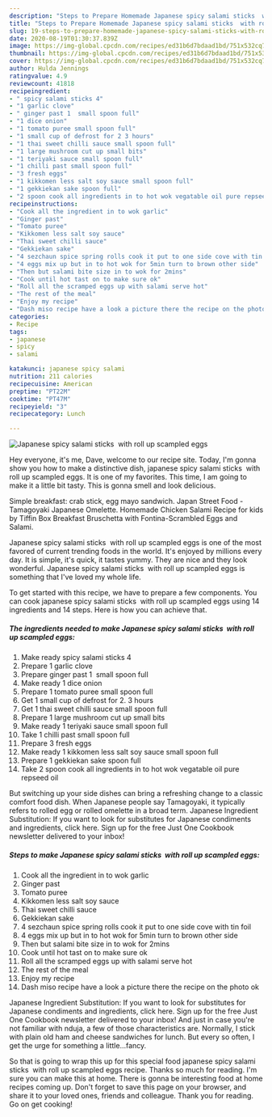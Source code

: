 ```yaml
---
description: "Steps to Prepare Homemade Japanese spicy salami sticks  with roll up scampled eggs"
title: "Steps to Prepare Homemade Japanese spicy salami sticks  with roll up scampled eggs"
slug: 19-steps-to-prepare-homemade-japanese-spicy-salami-sticks-with-roll-up-scampled-eggs
date: 2020-08-19T01:30:37.839Z
image: https://img-global.cpcdn.com/recipes/ed31b6d7bdaad1bd/751x532cq70/japanese-spicy-salami-sticks-with-roll-up-scampled-eggs-recipe-main-photo.jpg
thumbnail: https://img-global.cpcdn.com/recipes/ed31b6d7bdaad1bd/751x532cq70/japanese-spicy-salami-sticks-with-roll-up-scampled-eggs-recipe-main-photo.jpg
cover: https://img-global.cpcdn.com/recipes/ed31b6d7bdaad1bd/751x532cq70/japanese-spicy-salami-sticks-with-roll-up-scampled-eggs-recipe-main-photo.jpg
author: Hulda Jennings
ratingvalue: 4.9
reviewcount: 41818
recipeingredient:
- " spicy salami sticks 4"
- "1 garlic clove"
- " ginger past 1  small spoon full"
- "1 dice onion"
- "1 tomato puree small spoon full"
- "1 small cup of defrost for 2 3 hours"
- "1 thai sweet chilli sauce small spoon full"
- "1 large mushroom cut up small bits"
- "1 teriyaki sauce small spoon full"
- "1 chilli past small spoon full"
- "3 fresh eggs"
- "1 kikkomen less salt soy sauce small spoon full"
- "1 gekkiekan sake spoon full"
- "2 spoon cook all ingredients in to hot wok vegatable oil pure repseed oil"
recipeinstructions:
- "Cook all the ingredient in to wok garlic"
- "Ginger past"
- "Tomato puree"
- "Kikkomen less salt soy sauce"
- "Thai sweet chilli sauce"
- "Gekkiekan sake"
- "4 sezchaun spice spring rolls cook it put to one side cove with tin foil"
- "4 eggs mix up but in to hot wok for 5min turn to brown other side"
- "Then but salami bite size in to wok for 2mins"
- "Cook until hot tast on to make sure ok"
- "Roll all the scramped eggs up with salami serve hot"
- "The rest of the meal"
- "Enjoy my recipe"
- "Dash miso recipe have a look a picture there the recipe on the photo ok"
categories:
- Recipe
tags:
- japanese
- spicy
- salami

katakunci: japanese spicy salami 
nutrition: 211 calories
recipecuisine: American
preptime: "PT22M"
cooktime: "PT47M"
recipeyield: "3"
recipecategory: Lunch

---
```



![Japanese spicy salami sticks  with roll up scampled eggs](https://img-global.cpcdn.com/recipes/ed31b6d7bdaad1bd/751x532cq70/japanese-spicy-salami-sticks-with-roll-up-scampled-eggs-recipe-main-photo.jpg)

Hey everyone, it's me, Dave, welcome to our recipe site. Today, I'm gonna show you how to make a distinctive dish, japanese spicy salami sticks  with roll up scampled eggs. It is one of my favorites. This time, I am going to make it a little bit tasty. This is gonna smell and look delicious.

Simple breakfast: crab stick, egg mayo sandwich. Japan Street Food - Tamagoyaki Japanese Omelette. Homemade Chicken Salami Recipe for kids by Tiffin Box Breakfast Bruschetta with Fontina-Scrambled Eggs and Salami.

Japanese spicy salami sticks  with roll up scampled eggs is one of the most favored of current trending foods in the world. It's enjoyed by millions every day. It is simple, it's quick, it tastes yummy. They are nice and they look wonderful. Japanese spicy salami sticks  with roll up scampled eggs is something that I've loved my whole life.


To get started with this recipe, we have to prepare a few components. You can cook japanese spicy salami sticks  with roll up scampled eggs using 14 ingredients and 14 steps. Here is how you can achieve that.

<!--inarticleads1-->

##### The ingredients needed to make Japanese spicy salami sticks  with roll up scampled eggs:

1. Make ready  spicy salami sticks 4
1. Prepare 1 garlic clove
1. Prepare  ginger past 1  small spoon full
1. Make ready 1 dice onion
1. Prepare 1 tomato puree small spoon full
1. Get 1 small cup of defrost for 2. 3 hours
1. Get 1 thai sweet chilli sauce small spoon full
1. Prepare 1 large mushroom cut up small bits
1. Make ready 1 teriyaki sauce small spoon full
1. Take 1 chilli past small spoon full
1. Prepare 3 fresh eggs
1. Make ready 1 kikkomen less salt soy sauce small spoon full
1. Prepare 1 gekkiekan sake spoon full
1. Take 2 spoon cook all ingredients in to hot wok vegatable oil pure repseed oil


But switching up your side dishes can bring a refreshing change to a classic comfort food dish. When Japanese people say Tamagoyaki, it typically refers to rolled egg or rolled omelette in a broad term. Japanese Ingredient Substitution: If you want to look for substitutes for Japanese condiments and ingredients, click here. Sign up for the free Just One Cookbook newsletter delivered to your inbox! 

<!--inarticleads2-->

##### Steps to make Japanese spicy salami sticks  with roll up scampled eggs:

1. Cook all the ingredient in to wok garlic
1. Ginger past
1. Tomato puree
1. Kikkomen less salt soy sauce
1. Thai sweet chilli sauce
1. Gekkiekan sake
1. 4 sezchaun spice spring rolls cook it put to one side cove with tin foil
1. 4 eggs mix up but in to hot wok for 5min turn to brown other side
1. Then but salami bite size in to wok for 2mins
1. Cook until hot tast on to make sure ok
1. Roll all the scramped eggs up with salami serve hot
1. The rest of the meal
1. Enjoy my recipe
1. Dash miso recipe have a look a picture there the recipe on the photo ok


Japanese Ingredient Substitution: If you want to look for substitutes for Japanese condiments and ingredients, click here. Sign up for the free Just One Cookbook newsletter delivered to your inbox! And just in case you&#39;re not familiar with nduja, a few of those characteristics are. Normally, I stick with plain old ham and cheese sandwiches for lunch. But every so often, I get the urge for something a little…fancy. 

So that is going to wrap this up for this special food japanese spicy salami sticks  with roll up scampled eggs recipe. Thanks so much for reading. I'm sure you can make this at home. There is gonna be interesting food at home recipes coming up. Don't forget to save this page on your browser, and share it to your loved ones, friends and colleague. Thank you for reading. Go on get cooking!
